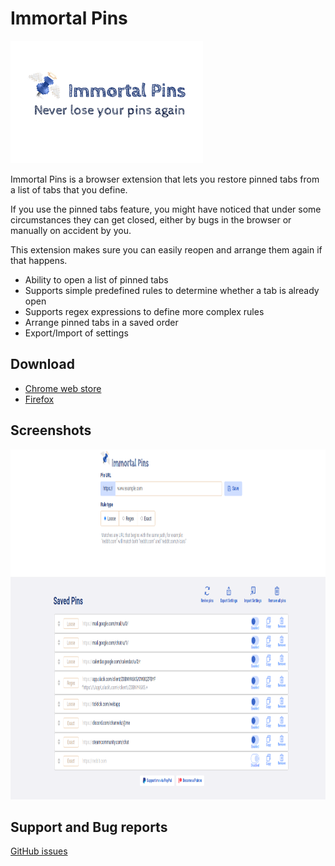 # Immortal Pins

<img src="./images/cover.png" alt="Immortal Pins cover" width="308" height="196">

Immortal Pins is a browser extension that lets you restore pinned tabs from a list of tabs that you define.

If you use the pinned tabs feature, you might have noticed that under some circumstances they can get closed, either by bugs in the browser or manually on accident by you.

This extension makes sure you can easily reopen and arrange them again if that happens.

* Ability to open a list of pinned tabs
* Supports simple predefined rules to determine whether a tab is already open
* Supports regex expressions to define more complex rules
* Arrange pinned tabs in a saved order
* Export/Import of settings

## Download
* [Chrome web store](https://chrome.google.com/webstore/detail/afidegpkabcaoimfpnilmmmphfleeefo)
* [Firefox](https://addons.mozilla.org/addon/immortal-pins/)

## Screenshots
<img src="./images/screenshot_1.png" alt="Immortal Pins screenshot" width="896" height="560">

## Support and Bug reports
[GitHub issues](https://github.com/C0rn3j/ImmortalPins/issues)
